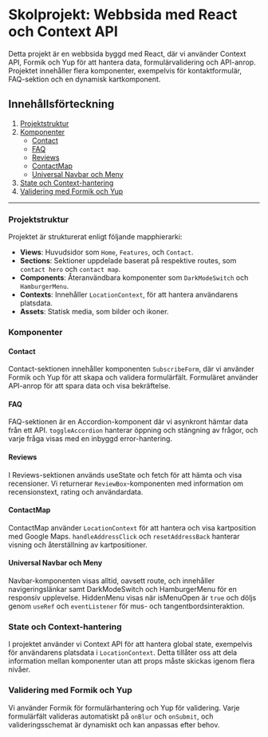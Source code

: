 # Skolprojekt: Webbsida med React och Context API

Detta projekt är en webbsida byggd med React, där vi använder Context API, Formik och Yup för att hantera data, formulärvalidering och API-anrop. Projektet innehåller flera komponenter, exempelvis för kontaktformulär, FAQ-sektion och en dynamisk kartkomponent.

## Innehållsförteckning

1. [Projektstruktur](#projektstruktur)
2. [Komponenter](#komponenter)
   - [Contact](#contact)
   - [FAQ](#faq)
   - [Reviews](#reviews)
   - [ContactMap](#contactmap)
   - [Universal Navbar och Meny](#universal-navbar-och-meny)
3. [State och Context-hantering](#state-och-context-hantering)
4. [Validering med Formik och Yup](#validering-med-formik-och-yup)


---

### Projektstruktur

Projektet är strukturerat enligt följande mapphierarki:

- **Views**: Huvudsidor som `Home`, `Features`, och `Contact`.
- **Sections**: Sektioner uppdelade baserat på respektive routes, som `contact hero` och `contact map`.
- **Components**: Återanvändbara komponenter som `DarkModeSwitch` och `HamburgerMenu`.
- **Contexts**: Innehåller `LocationContext`, för att hantera användarens platsdata.
- **Assets**: Statisk media, som bilder och ikoner.

### Komponenter

#### Contact

Contact-sektionen innehåller komponenten `SubscribeForm`, där vi använder Formik och Yup för att skapa och validera formulärfält. Formuläret använder API-anrop för att spara data och visa bekräftelse.

#### FAQ

FAQ-sektionen är en Accordion-komponent där vi asynkront hämtar data från ett API. `toggleAccordion` hanterar öppning och stängning av frågor, och varje fråga visas med en inbyggd error-hantering.

#### Reviews

I Reviews-sektionen används useState och fetch för att hämta och visa recensioner. Vi returnerar `ReviewBox`-komponenten med information om recensionstext, rating och användardata.

#### ContactMap

ContactMap använder `LocationContext` för att hantera och visa kartposition med Google Maps. `handleAddressClick` och `resetAddressBack` hanterar visning och återställning av kartpositioner.

#### Universal Navbar och Meny

Navbar-komponenten visas alltid, oavsett route, och innehåller navigeringslänkar samt DarkModeSwitch och HamburgerMenu för en responsiv upplevelse. HiddenMenu visas när isMenuOpen är `true` och döljs genom `useRef` och `eventListener` för mus- och tangentbordsinteraktion.

### State och Context-hantering

I projektet använder vi Context API för att hantera global state, exempelvis för användarens platsdata i `LocationContext`. Detta tillåter oss att dela information mellan komponenter utan att props måste skickas igenom flera nivåer.

### Validering med Formik och Yup

Vi använder Formik för formulärhantering och Yup för validering. Varje formulärfält valideras automatiskt på `onBlur` och `onSubmit`, och valideringsschemat är dynamiskt och kan anpassas efter behov.

